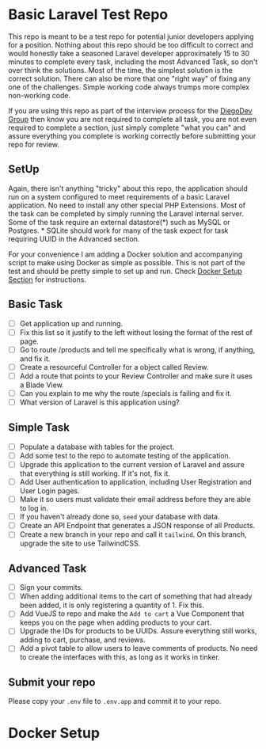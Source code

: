 
# Basic Laravel Test Repo

This repo is meant to be a test repo for potential junior developers applying for a position. Nothing about this repo should be too difficult to correct and would honestly take a seasoned Laravel developer approximately 15 to 30 minutes to complete every task, including the most Advanced Task, so don't over think the solutions. Most of the time, the simplest solution is the correct solution. There can also be more that one "right way" of fixing any one of the challenges. Simple working code always trumps more complex non-working code.

If you are using this repo as part of the interview process for the [DiegoDev Group](https://diegodev.com) then know you are not required to complete all task, you are not even required to complete a section, just simply complete "what you can" and assure everything you complete is working correctly before submitting your repo for review.

## SetUp


Again, there isn't anything "tricky" about this repo, the application should run on a system configured to meet requirements of a basic Laravel application. No need to install any other special PHP Extensions. Most of the task can be completed by simply running the Laravel internal server. Some of the task require an external datastore(*) such as MySQL or Postgres. * SQLite should work for many of the task expect for task requiring UUID in the Advanced section. 

For your convenience I am adding a Docker solution and accompanying script to make using Docker as simple as possible. This is not part of the test and should be pretty simple to set up and run. Check [Docker Setup Section](#docker-setup) for instructions.

## Basic Task

- [ ] Get application up and running.
- [ ] Fix this list so it justify to the left without losing the format of the rest of page.
- [ ] Go to route /products and tell me specifically what is wrong, if anything, and fix it.
- [ ] Create a resourceful Controller for a object called Review.
- [ ] Add a route that points to your Review Controller and make sure it uses a Blade View.
- [ ] Can you explain to me why the route /specials is failing and fix it.
- [ ] What version of Laravel is this application using?

## Simple Task

- [ ] Populate a database with tables for the project.
- [ ] Add some test to the repo to automate testing of the application.
- [ ] Upgrade this application to the current version of Laravel and assure that everything is still working. If it's not, fix it.
- [ ] Add User authentication to application, including User Registration and User Login pages.
- [ ] Make it so users must validate their email address before they are able to log in.
- [ ] If you haven't already done so, `seed` your database with data.
- [ ] Create an API Endpoint that generates a JSON response of all Products.
- [ ] Create a new branch in your repo and call it `tailwind`. On this branch, upgrade the site to use TailwindCSS.

## Advanced Task

- [ ] Sign your commits.
- [ ] When adding additional items to the cart of something that had already been added, it is only registering a quantity of 1. Fix this. 
- [ ] Add VueJS to repo and make the `Add to cart` a Vue Component that keeps you on the page when adding products to your cart.
- [ ] Upgrade the IDs for products to be UUIDs. Assure everything still works, adding to cart, purchase, and reviews.
- [ ] Add a pivot table to allow users to leave comments of products. No need to create the interfaces with this, as long as it works in tinker. 

## Submit your repo

Please copy your `.env` file to `.env.app` and commit it to your repo.



# Docker Setup

